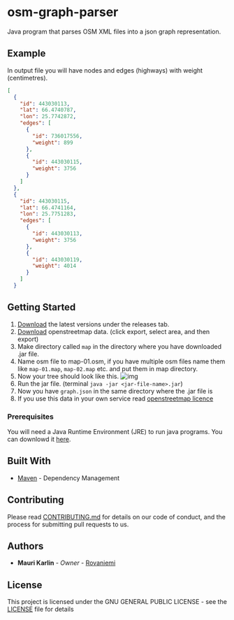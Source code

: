 # osm-graph-parser
Java program that parses OSM XML files into a json graph representation. 

## Example

In output file you will have nodes and edges (highways) with weight (centimetres).
```json
[
  {
    "id": 443030113,
    "lat": 66.4740787,
    "lon": 25.7742872,
    "edges": [
      {
        "id": 736017556,
        "weight": 899
      },
      {
        "id": 443030115,
        "weight": 3756
      }
    ]
  },
  {
    "id": 443030115,
    "lat": 66.4741164,
    "lon": 25.7751283,
    "edges": [
      {
        "id": 443030113,
        "weight": 3756
      },
      {
        "id": 443030119,
        "weight": 4014
      }
    ]
  }
```

## Getting Started

1. [Download](https://github.com/rovaniemi/osm-graph-parser/releases) the latest versions under the releases tab.
2. [Download](https://www.openstreetmap.org/) openstreetmap data. (click export, select area, and then export)
3. Make directory called `map` in the directory where you have downloaded .jar file.
4. Name osm file to map-01.osm, if you have multiple osm files name them like `map-01.map`, `map-02.map` etc. and put them in map directory.
5. Now your tree should look like this. ![img](http://imgur.com/ntvFUQN.png)
6. Run the jar file. (terminal `java -jar <jar-file-name>.jar`)
7. Now you have `graph.json` in the same directory where the .jar file is
8. If you use this data in your own service read [openstreetmap licence](https://opendatacommons.org/licenses/odbl/1.0/)


### Prerequisites

You will need a Java Runtime Environment (JRE) to run java programs. You can downlowd it [here](http://www.oracle.com/technetwork/java/javase/downloads/jre8-downloads-2133155.html).

## Built With

* [Maven](https://maven.apache.org/) - Dependency Management

## Contributing

Please read [CONTRIBUTING.md](contributing.md) for details on our code of conduct, and the process for submitting pull requests to us.

## Authors

* **Mauri Karlin** - *Owner* - [Rovaniemi](https://github.com/Rovaniemi)

## License

This project is licensed under the GNU GENERAL PUBLIC LICENSE - see the [LICENSE](LICENSE) file for details